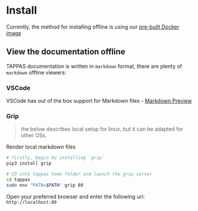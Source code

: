 # Install

Currently, the method for installing offline is using our [pre-built Docker image](docker-install.md)

## View the documentation offline

TAPPAS documentation is written in `markdown` format, there are plenty of `markdown` offline viewers:

### VSCode

VSCode has out of the box support for Markdown files - [Markdown Preview](https://code.visualstudio.com/docs/languages/markdown#_markdown-preview)

### Grip

> the below describes local setup for linux, but it can be adapted for other OSs.

Render local markdown files

```sh
# firstly, begin by installing `grip`
pip3 install grip

# CD into tappas home folder and launch the grip server
cd tappas
sudo env "PATH=$PATH" grip 80
```

Open your preferred browser and enter the following url:  `http://localhost:80`
